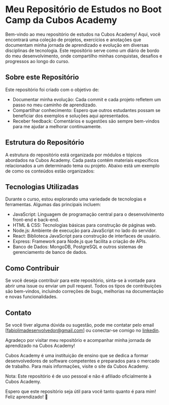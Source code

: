 # Meu Repositório de Estudos no Boot Camp da Cubos Academy

Bem-vindo ao meu repositório de estudos na Cubos Academy! Aqui, você encontrará uma coleção de projetos, exercícios e anotações que documentam minha jornada de aprendizado e evolução em diversas disciplinas de tecnologia. Este repositório serve como um diário de bordo do meu desenvolvimento, onde compartilho minhas conquistas, desafios e progressos ao longo do curso.

## Sobre este Repositório
Este repositório foi criado com o objetivo de:

- Documentar minha evolução: Cada commit e cada projeto refletem um passo no meu caminho de aprendizado.
- Compartilhar conhecimento: Espero que outros estudantes possam se beneficiar dos exemplos e soluções aqui apresentados.
- Receber feedback: Comentários e sugestões são sempre bem-vindos para me ajudar a melhorar continuamente.

## Estrutura do Repositório

A estrutura do repositório está organizada por módulos e tópicos abordados na Cubos Academy. Cada pasta contém materiais específicos relacionados a um determinado tema ou projeto. Abaixo está um exemplo de como os conteúdos estão organizados:

## Tecnologias Utilizadas
Durante o curso, estou explorando uma variedade de tecnologias e ferramentas. Algumas das principais incluem:

- JavaScript: Linguagem de programação central para o desenvolvimento front-end e back-end.
- HTML & CSS: Tecnologias básicas para construção de páginas web.
- Node.js: Ambiente de execução para JavaScript no lado do servidor.
- React: Biblioteca JavaScript para construção de interfaces de usuário.
- Express: Framework para Node.js que facilita a criação de APIs.
- Banco de Dados: MongoDB, PostgreSQL e outros sistemas de gerenciamento de banco de dados.

## Como Contribuir
Se você deseja contribuir para este repositório, sinta-se à vontade para abrir uma issue ou enviar um pull request. Todos os tipos de contribuições são bem-vindos, incluindo correções de bugs, melhorias na documentação e novas funcionalidades.

## Contato
Se você tiver alguma dúvida ou sugestão, pode me contatar pelo email [fabiolimadesenvolvedor@gmail.com] ou conectar-se comigo no [linkedin](https://www.linkedin.com/in/fabio-felipe-lima-270b7126a/).

Agradeço por visitar meu repositório e acompanhar minha jornada de aprendizado na Cubos Academy!

Cubos Academy é uma instituição de ensino que se dedica a formar desenvolvedores de software competentes e preparados para o mercado de trabalho. Para mais informações, visite o site da Cubos Academy.


Nota: Este repositório é de uso pessoal e não é afiliado oficialmente à Cubos Academy.

Espero que este repositório seja útil para você tanto quanto é para mim! Feliz aprendizado! 🚀









